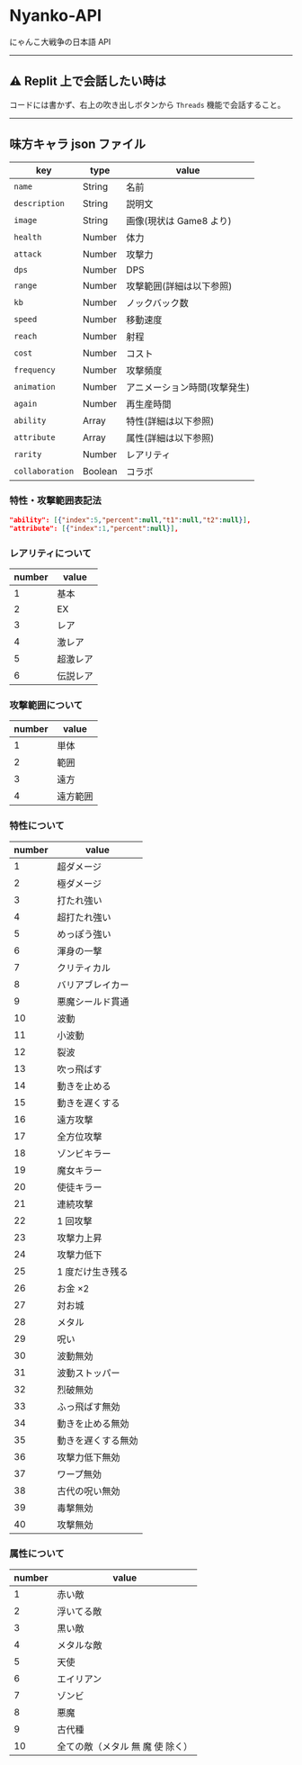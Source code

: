 # Nyanko-API

にゃんこ大戦争の日本語 API

---

## ⚠️ Replit 上で会話したい時は

コードには書かず、右上の吹き出しボタンから `Threads` 機能で会話すること。

---

## 味方キャラ json ファイル

| key             | type    | value                        |
| --------------- | ------- | ---------------------------- |
| `name`          | String  | 名前                         |
| `description`   | String  | 説明文                       |
| `image`         | String  | 画像(現状は Game8 より)      |
| `health`        | Number  | 体力                         |
| `attack`        | Number  | 攻撃力                       |
| `dps`           | Number  | DPS                          |
| `range`         | Number  | 攻撃範囲(詳細は以下参照)     |
| `kb`            | Number  | ノックバック数               |
| `speed`         | Number  | 移動速度                     |
| `reach`         | Number  | 射程                         |
| `cost`          | Number  | コスト                       |
| `frequency`     | Number  | 攻撃頻度                     |
| `animation`     | Number  | アニメーション時間(攻撃発生) |
| `again`         | Number  | 再生産時間                   |
| `ability`       | Array   | 特性(詳細は以下参照)         |
| `attribute`     | Array   | 属性(詳細は以下参照)         |
| `rarity`        | Number  | レアリティ                   |
| `collaboration` | Boolean | コラボ                       |

### 特性・攻撃範囲表記法

```json
"ability": [{"index":5,"percent":null,"t1":null,"t2":null}],
"attribute": [{"index":1,"percent":null}],
```

### レアリティについて

| number | value    |
| ------ | -------- |
| 1      | 基本     |
| 2      | EX       |
| 3      | レア     |
| 4      | 激レア   |
| 5      | 超激レア |
| 6      | 伝説レア |

### 攻撃範囲について

| number | value    |
| ------ | -------- |
| 1      | 単体     |
| 2      | 範囲     |
| 3      | 遠方     |
| 4      | 遠方範囲 |

### 特性について

| number | value              |
| ------ | ------------------ |
| 1      | 超ダメージ         |
| 2      | 極ダメージ         |
| 3      | 打たれ強い         |
| 4      | 超打たれ強い       |
| 5      | めっぽう強い       |
| 6      | 渾身の一撃         |
| 7      | クリティカル       |
| 8      | バリアブレイカー   |
| 9      | 悪魔シールド貫通   |
| 10     | 波動               |
| 11     | 小波動             |
| 12     | 裂波               |
| 13     | 吹っ飛ばす         |
| 14     | 動きを止める       |
| 15     | 動きを遅くする     |
| 16     | 遠方攻撃           |
| 17     | 全方位攻撃         |
| 18     | ゾンビキラー       |
| 19     | 魔女キラー         |
| 20     | 使徒キラー         |
| 21     | 連続攻撃           |
| 22     | 1 回攻撃           |
| 23     | 攻撃力上昇         |
| 24     | 攻撃力低下         |
| 25     | 1 度だけ生き残る   |
| 26     | お金 ×2            |
| 27     | 対お城             |
| 28     | メタル             |
| 29     | 呪い               |
| 30     | 波動無効           |
| 31     | 波動ストッパー     |
| 32     | 烈破無効           |
| 33     | ふっ飛ばす無効     |
| 34     | 動きを止める無効   |
| 35     | 動きを遅くする無効 |
| 36     | 攻撃力低下無効     |
| 37     | ワープ無効         |
| 38     | 古代の呪い無効     |
| 39     | 毒撃無効           |
| 40     | 攻撃無効           |

### 属性について

| number | value                            |
| ------ | -------------------------------- |
| 1      | 赤い敵                           |
| 2      | 浮いてる敵                       |
| 3      | 黒い敵                           |
| 4      | メタルな敵                       |
| 5      | 天使                             |
| 6      | エイリアン                       |
| 7      | ゾンビ                           |
| 8      | 悪魔                             |
| 9      | 古代種                           |
| 10     | 全ての敵（メタル 無 魔 使 除く） |
